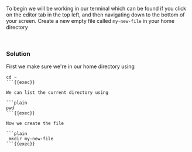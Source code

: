 
To begin we will be working in our terminal which can be found if you click on the editor tab in the top left, and then navigating down to the bottom of your screen.
Create a new empty file called `my-new-file` in your home directory

<br>

### Solution
First we make sure we're in our home directory using

```plain
cd ~
```{{exec}}

We can list the current directory using

```plain
pwd
```{{exec}}

Now we create the file

```plain
 mkdir my-new-file
```{{exec}}
